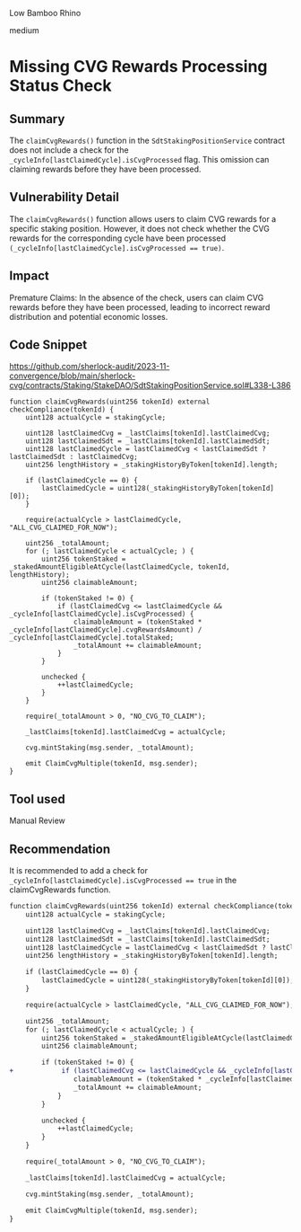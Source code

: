 Low Bamboo Rhino

medium

# Missing CVG Rewards Processing Status Check

## Summary

The `claimCvgRewards()` function in the `SdtStakingPositionService` contract does not include a check for the `_cycleInfo[lastClaimedCycle].isCvgProcessed` flag. This omission can  claiming rewards before they have been processed.

## Vulnerability Detail

The `claimCvgRewards()` function allows users to claim CVG rewards for a specific staking position. However, it does not check whether the CVG rewards for the corresponding cycle have been processed `(_cycleInfo[lastClaimedCycle].isCvgProcessed == true)`.



## Impact

Premature Claims: In the absence of the check, users can claim CVG rewards before they have been processed, leading to incorrect reward distribution and potential economic losses.


## Code Snippet
https://github.com/sherlock-audit/2023-11-convergence/blob/main/sherlock-cvg/contracts/Staking/StakeDAO/SdtStakingPositionService.sol#L338-L386

```solidity
function claimCvgRewards(uint256 tokenId) external checkCompliance(tokenId) {
    uint128 actualCycle = stakingCycle;

    uint128 lastClaimedCvg = _lastClaims[tokenId].lastClaimedCvg;
    uint128 lastClaimedSdt = _lastClaims[tokenId].lastClaimedSdt;
    uint128 lastClaimedCycle = lastClaimedCvg < lastClaimedSdt ? lastClaimedSdt : lastClaimedCvg;
    uint256 lengthHistory = _stakingHistoryByToken[tokenId].length;

    if (lastClaimedCycle == 0) {
        lastClaimedCycle = uint128(_stakingHistoryByToken[tokenId][0]);
    }

    require(actualCycle > lastClaimedCycle, "ALL_CVG_CLAIMED_FOR_NOW");

    uint256 _totalAmount;
    for (; lastClaimedCycle < actualCycle; ) {
        uint256 tokenStaked = _stakedAmountEligibleAtCycle(lastClaimedCycle, tokenId, lengthHistory);
        uint256 claimableAmount;

        if (tokenStaked != 0) {
            if (lastClaimedCvg <= lastClaimedCycle && _cycleInfo[lastClaimedCycle].isCvgProcessed) {
                claimableAmount = (tokenStaked * _cycleInfo[lastClaimedCycle].cvgRewardsAmount) / _cycleInfo[lastClaimedCycle].totalStaked;
                _totalAmount += claimableAmount;
            }
        }

        unchecked {
            ++lastClaimedCycle;
        }
    }

    require(_totalAmount > 0, "NO_CVG_TO_CLAIM");

    _lastClaims[tokenId].lastClaimedCvg = actualCycle;

    cvg.mintStaking(msg.sender, _totalAmount);

    emit ClaimCvgMultiple(tokenId, msg.sender);
}
```
## Tool used

Manual Review

## Recommendation


It is recommended to add a check for `_cycleInfo[lastClaimedCycle].isCvgProcessed == true` in the claimCvgRewards function.


```diff
function claimCvgRewards(uint256 tokenId) external checkCompliance(tokenId) {
    uint128 actualCycle = stakingCycle;

    uint128 lastClaimedCvg = _lastClaims[tokenId].lastClaimedCvg;
    uint128 lastClaimedSdt = _lastClaims[tokenId].lastClaimedSdt;
    uint128 lastClaimedCycle = lastClaimedCvg < lastClaimedSdt ? lastClaimedSdt : lastClaimedCvg;
    uint256 lengthHistory = _stakingHistoryByToken[tokenId].length;

    if (lastClaimedCycle == 0) {
        lastClaimedCycle = uint128(_stakingHistoryByToken[tokenId][0]);
    }

    require(actualCycle > lastClaimedCycle, "ALL_CVG_CLAIMED_FOR_NOW");

    uint256 _totalAmount;
    for (; lastClaimedCycle < actualCycle; ) {
        uint256 tokenStaked = _stakedAmountEligibleAtCycle(lastClaimedCycle, tokenId, lengthHistory);
        uint256 claimableAmount;

        if (tokenStaked != 0) {
+            if (lastClaimedCvg <= lastClaimedCycle && _cycleInfo[lastClaimedCycle].isCvgProcessed) {
                claimableAmount = (tokenStaked * _cycleInfo[lastClaimedCycle].cvgRewardsAmount) / _cycleInfo[lastClaimedCycle].totalStaked;
                _totalAmount += claimableAmount;
            }
        }

        unchecked {
            ++lastClaimedCycle;
        }
    }

    require(_totalAmount > 0, "NO_CVG_TO_CLAIM");

    _lastClaims[tokenId].lastClaimedCvg = actualCycle;

    cvg.mintStaking(msg.sender, _totalAmount);

    emit ClaimCvgMultiple(tokenId, msg.sender);
}
```